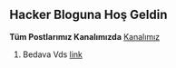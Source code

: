 ## Hacker Bloguna Hoş Geldin

**Tüm Postlarımız Kanalımızda** [Kanalımız](https://t.me/LordhackBlog)

1. Bedava Vds [link](http://www.lordhack.ml/vds)
